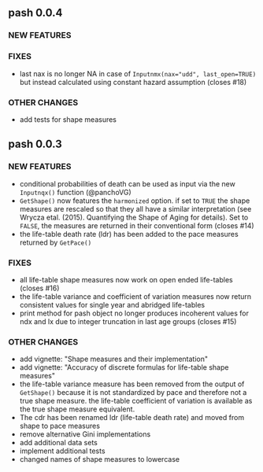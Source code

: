 pash 0.0.4
----------

### NEW FEATURES

### FIXES

- last nax is no longer NA in case of `Inputnmx(nax="udd", last_open=TRUE)` but instead calculated using constant hazard assumption (closes #18)

### OTHER CHANGES

- add tests for shape measures

pash 0.0.3
----------

### NEW FEATURES

- conditional probabilities of death can be used as input via the new `Inputnqx()` function (@panchoVG)
- `GetShape()` now features the `harmonized` option. if set to `TRUE` the shape measures are rescaled so that they all have a similar interpretation (see Wrycza etal. (2015). Quantifying the Shape of Aging for details). Set to `FALSE`, the measures are returned in their conventional form (closes #14)
- the life-table death rate (ldr) has been added to the pace measures returned by `GetPace()`

### FIXES

- all life-table shape measures now work on open ended life-tables (closes #16)
- the life-table variance and coefficient of variation measures now return consistent values for single year and abridged life-tables
- print method for pash object no longer produces incoherent values for ndx and lx due to integer truncation in last age groups (closes #15)

### OTHER CHANGES

- add vignette: "Shape measures and their implementation"
- add vignette: "Accuracy of discrete formulas for life-table shape measures"
- the life-table variance measure has been removed from the output of `GetShape()` because it is not standardized by pace and therefore not a true shape measure. the life-table coefficient of variation is available as the true shape measure equivalent.
- The cdr has been renamed ldr (life-table death rate) and moved from shape to pace measures
- remove alternative Gini implementations
- add additional data sets
- implement additional tests
- changed names of shape measures to lowercase